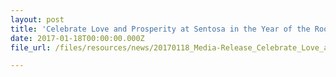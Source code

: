 ```yaml
---
layout: post
title: 'Celebrate Love and Prosperity at Sentosa in the Year of the Rooster'
date: 2017-01-18T00:00:00.000Z
file_url: /files/resources/news/20170118_Media-Release_Celebrate_Love_and_Prosperity_at_Sentosa_in_the_Year_of_the_Rooster.pdf

---
```

